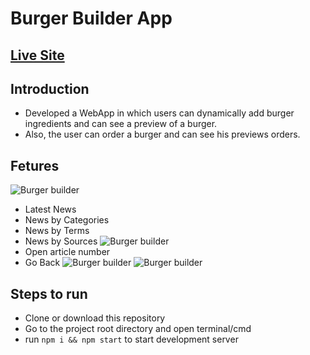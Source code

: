 # Burger Builder App

## [Live Site](http://my-burgerbuilder.netlify.app/, "Burger Builder App")
## Introduction
- Developed a WebApp in which users can dynamically add burger ingredients and can see a preview of a burger.
- Also, the user can order a burger and can see his previews orders.
## Fetures
![Burger builder](https://freeimage.host/i/2Yp2gj)
- Latest News
- News by Categories
- News by Terms
- News by Sources
![Burger builder](https://drive.google.com/file/d/1FwqKtITK_KZim6MkQlqYTfoUYQtAMkFz/view?usp=sharing)
- Open article number
- Go Back
![Burger builder](https://drive.google.com/file/d/13I3DjMCC5oa0zyuJDAzxNoKg4eVAmYfs/view?usp=sharing)
![Burger builder](https://drive.google.com/file/d/1wSQdVFCmjERrNNPHoS9PRi47ao5MMFIx/view?usp=sharing)
## Steps to run
- Clone or download this repository
- Go to the project root directory and open terminal/cmd
- run ```npm i && npm start``` to start development server
